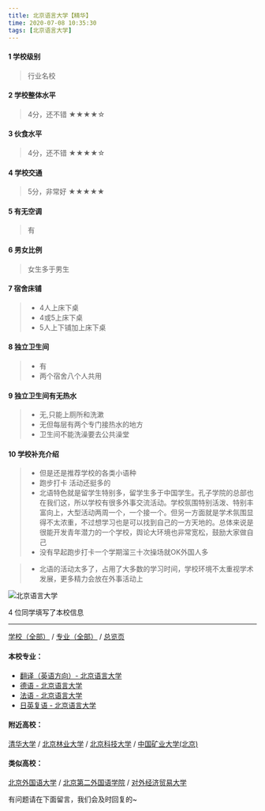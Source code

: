 ```yaml
---
title: 北京语言大学【精华】
time: 2020-07-08 10:35:30
tags: [北京语言大学]
---
```

#### 1 学校级别
> 行业名校


#### 2 学校整体水平
> 4分，还不错
★★★★☆


#### 3 伙食水平
>  4分，还不错
★★★★☆



#### 4 学校交通
> 5分，非常好
★★★★★


#### 5 有无空调
> 有


#### 6 男女比例
> 女生多于男生

#### 7 宿舍床铺
> - 4人上床下桌
> - 4或5上床下桌
> - 5人上下铺加上床下桌
 

#### 8 独立卫生间
> - 有
> - 两个宿舍八个人共用

#### 9 独立卫生间有无热水
> - 无,只能上厕所和洗漱
> - 无但每层有两个专门接热水的地方
> - 卫生间不能洗澡要去公共澡堂


#### 10 学校补充介绍
> - 但是还是推荐学校的各类小语种
  
> - 跑步打卡 活动还挺多的
  
> - 北语特色就是留学生特别多，留学生多于中国学生。孔子学院的总部也在我们这，所以学校有很多外事交流活动。学校氛围特别活泼、特别丰富向上，大型活动两周一个，一个接一个。但另一方面就是学术氛围显得不太浓重，不过想学习也是可以找到自己的一方天地的。总体来说是很能开发青年潜力的一个学校，舆论大环境也非常宽松，鼓励大家做自己
  
> - 没有早起跑步打卡一个学期溜三十次操场就OK外国人多

> - 北语的活动太多了，占用了大多数的学习时间，学校环境不太重视学术发展，更多精力会放在外事活动上



![北京语言大学](http://upload-images.jianshu.io/upload_images/6510336-9c41a24f9f7d1b77.jpg?imageMogr2/auto-orient/strip%7CimageView2/2/w/1240)

4 位同学填写了本校信息
***
[学校（全部）](https://univgo.github.io/2020/07/08/3efa6bcca419) / [专业（全部）](https://univgo.github.io/2020/07/08/2d4c6d3552c2) / [总览页](https://univgo.github.io/2020/07/08/445daeb4fa00)
#### 本校专业：
- [翻译（英语方向）- 北京语言大学](https://univgo.github.io/2020/07/08/dc7bfdf40376)
- [德语 - 北京语言大学](https://univgo.github.io/2020/07/08/64a1801b0d5a)
- [法语 - 北京语言大学](https://univgo.github.io/2020/07/08/1ca0158bb953)
- [日英复语 - 北京语言大学](https://univgo.github.io/2020/07/08/eb631d6c97eb)

#### 附近高校：
[清华大学](https://univgo.github.io/2020/07/08/e4d7f0ba92e5) / [北京林业大学](https://univgo.github.io/2020/07/08/a9aeedf6ac32) / [北京科技大学](https://univgo.github.io/2020/07/08/7a6970aa8796) / [中国矿业大学(北京)](https://univgo.github.io/2020/07/08/c6527bfdf75a)
#### 类似高校：
[北京外国语大学](https://univgo.github.io/2020/07/08/北京外国语大学) / [北京第二外国语学院](https://univgo.github.io/2020/07/08/3b7af86ea997) / [对外经济贸易大学](https://univgo.github.io/2020/07/08/对外经济贸易大学)


有问题请在下面留言，我们会及时回复的~
